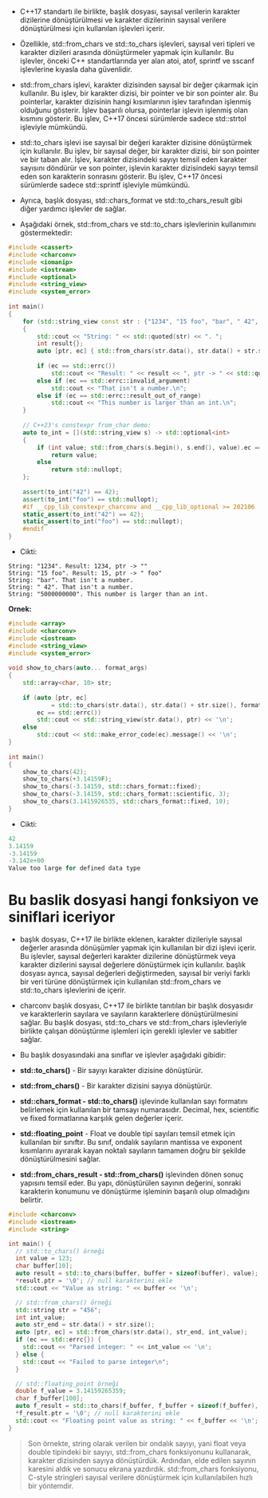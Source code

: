 - C++17 standartı ile birlikte, <charconv> başlık dosyası, sayısal verilerin karakter dizilerine dönüştürülmesi ve karakter dizilerinin sayısal verilere dönüştürülmesi için kullanılan işlevleri içerir.

- Özellikle, std::from_chars ve std::to_chars işlevleri, sayısal veri tipleri ve karakter dizileri arasında dönüştürmeler yapmak için kullanılır. Bu işlevler, önceki C++ standartlarında yer alan atoi, atof, sprintf ve sscanf işlevlerine kıyasla daha güvenlidir.

- std::from_chars işlevi, karakter dizisinden sayısal bir değer çıkarmak için kullanılır. Bu işlev, bir karakter dizisi, bir pointer ve bir son pointer alır. Bu pointerlar, karakter dizisinin hangi kısımlarının işlev tarafından işlenmiş olduğunu gösterir. İşlev başarılı olursa, pointerlar işlevin işlenmiş olan kısmını gösterir. Bu işlev, C++17 öncesi sürümlerde sadece std::strtol işleviyle mümkündü.

- std::to_chars işlevi ise sayısal bir değeri karakter dizisine dönüştürmek için kullanılır. Bu işlev, bir sayısal değer, bir karakter dizisi, bir son pointer ve bir taban alır. İşlev, karakter dizisindeki sayıyı temsil eden karakter sayısını döndürür ve son pointer, işlevin karakter dizisindeki sayıyı temsil eden son karakterin sonrasını gösterir. Bu işlev, C++17 öncesi sürümlerde sadece std::sprintf işleviyle mümkündü.

- Ayrıca, <charconv> başlık dosyası, std::chars_format ve std::to_chars_result gibi diğer yardımcı işlevler de sağlar.

- Aşağıdaki örnek, std::from_chars ve std::to_chars işlevlerinin kullanımını göstermektedir:

```CPP
#include <cassert>
#include <charconv>
#include <iomanip>
#include <iostream>
#include <optional>
#include <string_view>
#include <system_error>
 
int main()
{
    for (std::string_view const str : {"1234", "15 foo", "bar", " 42", "5000000000"})
    {
        std::cout << "String: " << std::quoted(str) << ". ";
        int result{};
        auto [ptr, ec] { std::from_chars(str.data(), str.data() + str.size(), result) };
 
        if (ec == std::errc())
            std::cout << "Result: " << result << ", ptr -> " << std::quoted(ptr) << '\n';
        else if (ec == std::errc::invalid_argument)
            std::cout << "That isn't a number.\n";
        else if (ec == std::errc::result_out_of_range)
            std::cout << "This number is larger than an int.\n";
    }
 
    // C++23's constexpr from_char demo:
    auto to_int = [](std::string_view s) -> std::optional<int>
    {
        if (int value; std::from_chars(s.begin(), s.end(), value).ec == std::errc{})
            return value;
        else
            return std::nullopt;
    };
 
    assert(to_int("42") == 42);
    assert(to_int("foo") == std::nullopt);
    #if __cpp_lib_constexpr_charconv and __cpp_lib_optional >= 202106
    static_assert(to_int("42") == 42);
    static_assert(to_int("foo") == std::nullopt);
    #endif
}
```
- Cikti:
```
String: "1234". Result: 1234, ptr -> ""
String: "15 foo". Result: 15, ptr -> " foo"
String: "bar". That isn't a number.
String: " 42". That isn't a number.
String: "5000000000". This number is larger than an int.
```
    
**Ornek:**
    
```CPP
#include <array>
#include <charconv>
#include <iostream>
#include <string_view>
#include <system_error>
 
void show_to_chars(auto... format_args)
{
    std::array<char, 10> str;
 
    if (auto [ptr, ec]
            = std::to_chars(str.data(), str.data() + str.size(), format_args...);
        ec == std::errc())
        std::cout << std::string_view(str.data(), ptr) << '\n';
    else
        std::cout << std::make_error_code(ec).message() << '\n';
}
 
int main()
{
    show_to_chars(42);
    show_to_chars(+3.14159F);
    show_to_chars(-3.14159, std::chars_format::fixed);
    show_to_chars(-3.14159, std::chars_format::scientific, 3);
    show_to_chars(3.1415926535, std::chars_format::fixed, 10);
} 
```
    
- Cikti:

```CPP
42
3.14159
-3.14159
-3.142e+00
Value too large for defined data type
```
    
    
    
    
    
    
    
    
# Bu baslik dosyasi hangi fonksiyon ve siniflari iceriyor

- <charconv> başlık dosyası, C++17 ile birlikte eklenen, karakter dizileriyle sayısal değerler arasında dönüşümler yapmak için kullanılan bir dizi işlevi içerir. Bu işlevler, sayısal değerleri karakter dizilerine dönüştürmek veya karakter dizilerini sayısal değerlere dönüştürmek için kullanılır. <charconv> başlık dosyası ayrıca, sayısal değerleri değiştirmeden, sayısal bir veriyi farklı bir veri türüne dönüştürmek için kullanılan std::from_chars ve std::to_chars işlevlerini de içerir.

- charconv başlık dosyası, C++17 ile birlikte tanıtılan bir başlık dosyasıdır ve karakterlerin sayılara ve sayıların karakterlere dönüştürülmesini sağlar. Bu başlık dosyası, std::to_chars ve std::from_chars işlevleriyle birlikte çalışan dönüştürme işlemleri için gerekli işlevler ve sabitler sağlar.

- Bu başlık dosyasındaki ana sınıflar ve işlevler aşağıdaki gibidir:

- **std::to_chars()** - Bir sayıyı karakter dizisine dönüştürür.
- **std::from_chars()** - Bir karakter dizisini sayıya dönüştürür.
- **std::chars_format - std::to_chars()** işlevinde kullanılan sayı formatını belirlemek için kullanılan bir tamsayı numarasıdır. Decimal, hex, scientific ve fixed formatlarına karşılık gelen değerler içerir.
- **std::floating_point** - Float ve double tipi sayıları temsil etmek için kullanılan bir sınıftır. Bu sınıf, ondalık sayıların mantissa ve exponent kısımlarını ayırarak kayan noktalı sayıların tamamen doğru bir şekilde dönüştürülmesini sağlar.
- **std::from_chars_result - std::from_chars()** işlevinden dönen sonuç yapısını temsil eder. Bu yapı, dönüştürülen sayının değerini, sonraki karakterin konumunu ve dönüştürme işleminin başarılı olup olmadığını belirtir.

```CPP
#include <charconv>
#include <iostream>
#include <string>

int main() {
  // std::to_chars() örneği
  int value = 123;
  char buffer[10];
  auto result = std::to_chars(buffer, buffer + sizeof(buffer), value);
  *result.ptr = '\0'; // null karakterini ekle
  std::cout << "Value as string: " << buffer << '\n';

  // std::from_chars() örneği
  std::string str = "456";
  int int_value;
  auto str_end = str.data() + str.size();
  auto [ptr, ec] = std::from_chars(str.data(), str_end, int_value);
  if (ec == std::errc{}) {
    std::cout << "Parsed integer: " << int_value << '\n';
  } else {
    std::cout << "Failed to parse integer\n";
  }

  // std::floating_point örneği
  double f_value = 3.14159265359;
  char f_buffer[100];
  auto f_result = std::to_chars(f_buffer, f_buffer + sizeof(f_buffer), std::floating_point(f_value));
  *f_result.ptr = '\0'; // null karakterini ekle
  std::cout << "Floating point value as string: " << f_buffer << '\n';
}

```

> Son örnekte, string olarak verilen bir ondalık sayıyı, yani float veya double tipindeki bir sayıyı, std::from_chars fonksiyonunu kullanarak, karakter dizisinden sayıya dönüştürdük. Ardından, elde edilen sayının karesini aldık ve sonucu ekrana yazdırdık. std::from_chars fonksiyonu, C-style stringleri sayısal verilere dönüştürmek için kullanılabilen hızlı bir yöntemdir.

